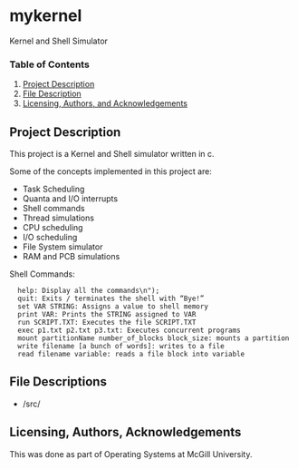 # mykernel
Kernel and Shell Simulator

### Table of Contents

1. [Project Description](#Project)
2. [File Description](#files)
3. [Licensing, Authors, and Acknowledgements](#licensing)

## Project Description<a name="Project"></a>

This project is a Kernel and Shell simulator written in c.

Some of the concepts implemented in this project are:
- Task Scheduling
- Quanta and I/O interrupts
- Shell commands
- Thread simulations
- CPU scheduling
- I/O scheduling
- File System simulator
- RAM and PCB simulations

Shell Commands:
```
  help: Display all the commands\n");
  quit: Exits / terminates the shell with “Bye!”
  set VAR STRING: Assigns a value to shell memory
  print VAR: Prints the STRING assigned to VAR
  run SCRIPT.TXT: Executes the file SCRIPT.TXT
  exec p1.txt p2.txt p3.txt: Executes concurrent programs
  mount partitionName number_of_blocks block_size: mounts a partition
  write filename [a bunch of words]: writes to a file
  read filename variable: reads a file block into variable
```
## File Descriptions <a name="files"></a>
- /src/

## Licensing, Authors, Acknowledgements<a name="licensing"></a>
This was done as part of Operating Systems at McGill University.
